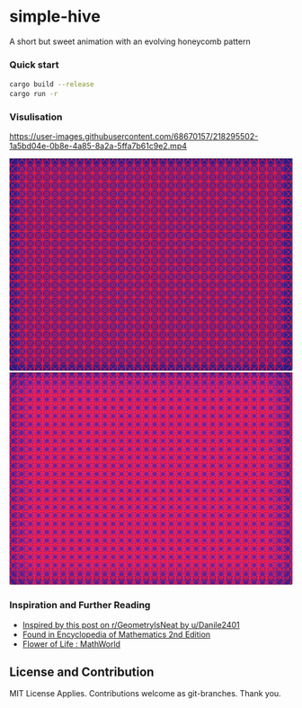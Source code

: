 # simple-hive
A short but sweet animation with an evolving honeycomb pattern

### Quick start

```bash
cargo build --release
cargo run -r
```

### Visulisation


https://user-images.githubusercontent.com/68670157/218295502-1a5bd04e-0b8e-4a85-8a2a-5ffa7b61c9e2.mp4

![imc](example_img/img_3.png)
![imd](example_img/img_4.png)

### Inspiration and Further Reading

- [Inspired by this post on r/GeometryIsNeat by u/Danile2401](https://www.reddit.com/r/GeometryIsNeat/comments/zzj38u/circles_growing_in_place/)
- [Found in Encyclopedia of Mathematics 2nd Edition](https://books.google.com.au/books?id=D_XKBQAAQBAJ&pg=PA1079&redir_esc=y#v=onepage&q&f=false)
- [Flower of Life : MathWorld](https://mathworld.wolfram.com/FlowerofLife.html)

## License and Contribution

MIT License Applies.
Contributions welcome as git-branches.
Thank you.
